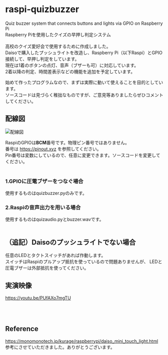 # raspi-quizbuzzer
Quiz buzzer system that connects buttons and lights via GPIO on Raspberry Pi
<br>
Raspberry Piを使用したクイズの早押し判定システム
<br><br>
高校のクイズ愛好会で使用するために作成しました。
<br>
Daisoで購入したプッシュライトを改造し、Raspberry Pi（以下Raspi）とGPIO接続して、早押し判定をしています。
<br>
現在は1着のボタンの点灯、音声（ブザーも可）に対応しています。  
2着以降の判定、時間差表示などの機能を追加を予定しています。

始めて作ったプログラムなので、まずは実際に動いて使えることを目的としています。  
ソースコードは見づらく稚拙なものですが、ご意見等ありましたらぜひコメントしてください。
<br>
## 配線図
![配線図](https://user-images.githubusercontent.com/64695370/139097194-b6ae511f-5cca-427c-8792-9ea4e0dd86b2.png)
<br>

RaspiのGPIOは**BCM**番号です。物理ピン番号ではありません。
<br>
番号は https://pinout.xyz を参照してください。
<br>
Pin番号は変数にしているので、任意に変更できます。ソースコードを変更してください。
<br><br>

### 1.GPIOに圧電ブザーをつなぐ場合
使用するものはquizbuzzer.pyのみです。
<br>

### 2.Raspiの音声出力を用いる場合
使用するものはquizaudio.pyとbuzzer.wavです。
<br><br>

## （追記）Daisoのプッシュライトでない場合
任意のLEDとタクトスイッチがあれば作動します。
<br>
スイッチはRaspiのプルアップ抵抗を使っているので問題ありませんが、
LEDと圧電ブザーは外部抵抗を使ってください。
<br>

## 実演映像

https://youtu.be/PUfAXo7mgTU

<br><br>
## Reference
https://monomonotech.jp/kurage/raspberrypi/daiso_mini_touch_light.html  
参考にさせていただきました。ありがとうございます。